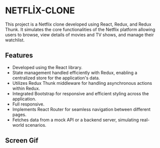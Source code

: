 <h1>NETFLİX-CLONE</h1>

<p>This project is a Netflix clone developed using React, Redux, and Redux Thunk. It simulates the core functionalities of the Netflix platform allowing users to browse, view details of movies and TV shows, and manage their watchlist.</p>

<h2>Features</h2>

<ul>
        <li>Developed using the React library.</li>
        <li>State management handled efficiently with Redux, enabling a centralized store for the application's data.</li>
        <li>Utilizes Redux Thunk middleware for handling asynchronous actions within Redux.</li>
        <li>Integrated Bootstrap for responsive and efficient styling across the application.</li>
        <li>Full responsive.</li>
        <li>Implements React Router for seamless navigation between different pages.</li>
        <li>Fetches data from a mock API or a backend server, simulating real-world scenarios.</li>
</ul>

<h2>Screen Gif</h2>
